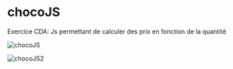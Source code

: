 # chocoJS
Exercice CDA: Js permettant de calculer des prix en fonction de la quantité

![chocoJS](https://github.com/Camille-Durand/CoursJS/assets/75265358/fb14c2e4-0d3b-4845-a9ba-5122183025b1)

![chocoJS2](https://github.com/Camille-Durand/CoursJS/assets/75265358/630a1ff2-027b-4096-825d-7c5bbef13063)
